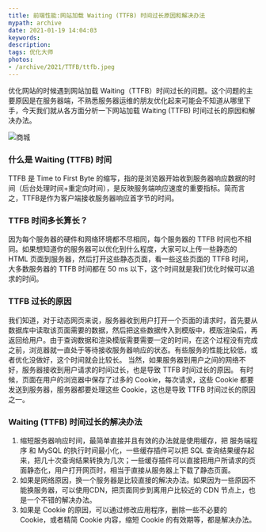 ```yaml
---
title: 前端性能:网站加载 Waiting (TTFB) 时间过长原因和解决办法
mypath: archive
date: 2021-01-19 14:04:03
keywords:
description:
tags: 优化大师
photos:
- /archive/2021/TTFB/ttfb.jpeg
---
```


优化网站的时候遇到网站加载 Waiting（TTFB）时间过长的问题。这个问题的主要原因是在服务器端，不熟悉服务器运维的朋友优化起来可能会不知道从哪里下手，今天我们就从各方面分析一下网站加载 Waiting (TTFB) 时间过长的原因和解决办法。

<!-- more -->

![商城](20210119135711.jpg)

### 什么是 Waiting (TTFB) 时间
TTFB 是 Time to First Byte 的缩写，指的是浏览器开始收到服务器响应数据的时间（后台处理时间+重定向时间），是反映服务端响应速度的重要指标。简而言之，TTFB是作为客户端接收服务器响应首字节的时间。

### TTFB 时间多长算长？
因为每个服务器的硬件和网络环境都不尽相同，每个服务器的 TTFB 时间也不相同。如果想知道你的服务器可以优化到什么程度，大家可以上传一些静态的 HTML 页面到服务器，然后打开这些静态页面，看一些这些页面的 TTFB 时间，大多数服务器的 TTFB 时间都在 50 ms 以下，这个时间就是我们优化时候可以追求的时间。

### TTFB 过长的原因
我们知道，对于动态网页来说，服务器收到用户打开一个页面的请求时，首先要从数据库中读取该页面需要的数据，然后把这些数据传入到模版中，模版渲染后，再返回给用户。由于查询数据和渲染模版需要需要一定的时间，在这个过程没有完成之前，浏览器就一直处于等待接收服务器响应的状态。有些服务的性能比较低，或者优化没做好，这个时间就会比较长。
当然，如果服务器到用户之间的网络不好，服务器接收到用户请求的时间过长，也是导致 TTFB 时间过长的原因。
有时候，页面在用户的浏览器中保存了过多的 Cookie，每次请求，这些 Cookie 都要发送到服务器，服务器都要处理这些 Cookie，这也是导致 TTFB 时间过长的原因之一。

### Waiting (TTFB) 时间过长的解决办法

1. 缩短服务器响应时间，最简单直接并且有效的办法就是使用缓存，把 服务端程序 和 MySQL 的执行时间最小化，一些缓存插件可以把 SQL 查询结果缓存起来，把几十次查询结果转换为几次；一些缓存插件可以直接把用户所请求的页面静态化，用户打开网页时，相当于直接从服务器上下载了静态页面。
2. 如果是网络原因，换一个服务器是比较直接的解决办法。如果因为一些原因不能换服务器，可以使用CDN，把页面同步到离用户比较近的 CDN 节点上，也是一个不错的解决办法。
3. 如果是 Cookie 的原因，可以通过修改应用程序，删除一些不必要的 Cookie，或者精简 Cookie 内容，缩短 Cookie 的有效期等，都是解决办法。

